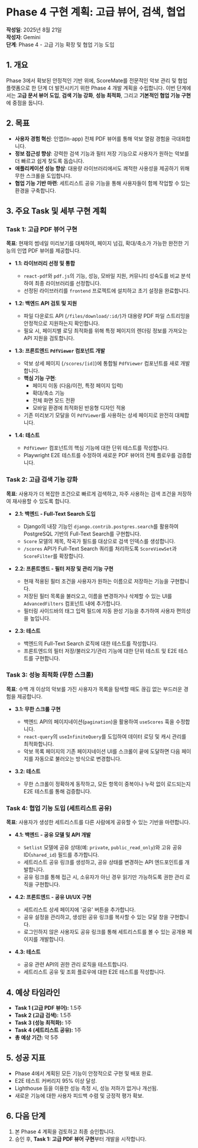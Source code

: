 # Phase 4 구현 계획: 고급 뷰어, 검색, 협업

**작성일**: 2025년 8월 21일  
**작성자**: Gemini  
**단계**: Phase 4 - 고급 기능 확장 및 협업 기능 도입

## 1. 개요

Phase 3에서 확보된 안정적인 기반 위에, ScoreMate를 전문적인 악보 관리 및 협업 플랫폼으로 한 단계 더 발전시키기 위한 Phase 4 개발 계획을 수립합니다. 이번 단계에서는 **고급 문서 뷰어 도입**, **검색 기능 강화**, **성능 최적화**, 그리고 **기본적인 협업 기능 구현**에 중점을 둡니다.

## 2. 목표

*   **사용자 경험 혁신**: 인앱(In-app) 전체 PDF 뷰어를 통해 악보 열람 경험을 극대화합니다.
*   **정보 접근성 향상**: 강력한 검색 기능과 필터 저장 기능으로 사용자가 원하는 악보를 더 빠르고 쉽게 찾도록 돕습니다.
*   **애플리케이션 성능 향상**: 대용량 라이브러리에서도 쾌적한 사용성을 제공하기 위해 무한 스크롤을 도입합니다.
*   **협업 기능 기반 마련**: 세트리스트 공유 기능을 통해 사용자들이 함께 작업할 수 있는 환경을 구축합니다.

## 3. 주요 Task 및 세부 구현 계획

### **Task 1: 고급 PDF 뷰어 구현**

**목표**: 현재의 썸네일 미리보기를 대체하여, 페이지 넘김, 확대/축소가 가능한 완전한 기능의 인앱 PDF 뷰어를 제공합니다.

*   **1.1: 라이브러리 선정 및 통합**
    *   `react-pdf`와 `pdf.js`의 기능, 성능, 모바일 지원, 커뮤니티 성숙도를 비교 분석하여 최종 라이브러리를 선정합니다.
    *   선정된 라이브러리를 `frontend` 프로젝트에 설치하고 초기 설정을 완료합니다.

*   **1.2: 백엔드 API 검토 및 지원**
    *   파일 다운로드 API (`/files/download/:id/`)가 대용량 PDF 파일 스트리밍을 안정적으로 지원하는지 확인합니다.
    *   필요 시, 페이지별 로딩 최적화를 위해 특정 페이지의 렌더링 정보를 가져오는 API 지원을 검토합니다.

*   **1.3: 프론트엔드 `PdfViewer` 컴포넌트 개발**
    *   악보 상세 페이지 (`/scores/[id]`)에 통합될 `PdfViewer` 컴포넌트를 새로 개발합니다.
    *   **핵심 기능 구현**:
        *   페이지 이동 (다음/이전, 특정 페이지 입력)
        *   확대/축소 기능
        *   전체 화면 모드 전환
        *   모바일 환경에 최적화된 반응형 디자인 적용
    *   기존 미리보기 모달을 이 `PdfViewer`를 사용하는 상세 페이지로 완전히 대체합니다.

*   **1.4: 테스트**
    *   `PdfViewer` 컴포넌트의 핵심 기능에 대한 단위 테스트를 작성합니다.
    *   Playwright E2E 테스트를 수정하여 새로운 PDF 뷰어의 전체 플로우를 검증합니다.

### **Task 2: 고급 검색 기능 강화**

**목표**: 사용자가 더 복잡한 조건으로 빠르게 검색하고, 자주 사용하는 검색 조건을 저장하여 재사용할 수 있도록 합니다.

*   **2.1: 백엔드 - Full-Text Search 도입**
    *   Django의 내장 기능인 `django.contrib.postgres.search`를 활용하여 PostgreSQL 기반의 Full-Text Search를 구현합니다.
    *   `Score` 모델의 제목, 작곡가 필드를 대상으로 검색 인덱스를 생성합니다.
    *   `/scores` API가 Full-Text Search 쿼리를 처리하도록 `ScoreViewSet`과 `ScoreFilter`를 확장합니다.

*   **2.2: 프론트엔드 - 필터 저장 및 관리 기능 구현**
    *   현재 적용된 필터 조건을 사용자가 원하는 이름으로 저장하는 기능을 구현합니다.
    *   저장된 필터 목록을 불러오고, 이름을 변경하거나 삭제할 수 있는 UI를 `AdvancedFilters` 컴포넌트 내에 추가합니다.
    *   필터링 사이드바의 태그 입력 필드에 자동 완성 기능을 추가하여 사용자 편의성을 높입니다.

*   **2.3: 테스트**
    *   백엔드의 Full-Text Search 로직에 대한 테스트를 작성합니다.
    *   프론트엔드의 필터 저장/불러오기/관리 기능에 대한 단위 테스트 및 E2E 테스트를 구현합니다.

### **Task 3: 성능 최적화 (무한 스크롤)**

**목표**: 수백 개 이상의 악보를 가진 사용자가 목록을 탐색할 때도 끊김 없는 부드러운 경험을 제공합니다.

*   **3.1: 무한 스크롤 구현**
    *   백엔드 API의 페이지네이션(`pagination`)을 활용하여 `useScores` 훅을 수정합니다.
    *   `react-query`의 `useInfiniteQuery`를 도입하여 데이터 로딩 및 캐시 관리를 최적화합니다.
    *   악보 목록 페이지의 기존 페이지네이션 UI를 스크롤이 끝에 도달하면 다음 페이지를 자동으로 불러오는 방식으로 변경합니다.

*   **3.2: 테스트**
    *   무한 스크롤이 정확하게 동작하고, 모든 항목이 중복이나 누락 없이 로드되는지 E2E 테스트를 통해 검증합니다.

### **Task 4: 협업 기능 도입 (세트리스트 공유)**

**목표**: 사용자가 생성한 세트리스트를 다른 사람에게 공유할 수 있는 기반을 마련합니다.

*   **4.1: 백엔드 - 공유 모델 및 API 개발**
    *   `Setlist` 모델에 공유 상태(예: `private`, `public_read_only`)와 고유 공유 ID(`shared_id`) 필드를 추가합니다.
    *   세트리스트 공유 링크를 생성하고, 공유 상태를 변경하는 API 엔드포인트를 개발합니다.
    *   공유 링크를 통해 접근 시, 소유자가 아닌 경우 읽기만 가능하도록 권한 관리 로직을 구현합니다.

*   **4.2: 프론트엔드 - 공유 UI/UX 구현**
    *   세트리스트 상세 페이지에 '공유' 버튼을 추가합니다.
    *   공유 설정을 관리하고, 생성된 공유 링크를 복사할 수 있는 모달 창을 구현합니다.
    *   로그인하지 않은 사용자도 공유 링크를 통해 세트리스트를 볼 수 있는 공개용 페이지를 개발합니다.

*   **4.3: 테스트**
    *   공유 관련 API의 권한 관리 로직을 테스트합니다.
    *   세트리스트 공유 및 조회 플로우에 대한 E2E 테스트를 작성합니다.

## 4. 예상 타임라인

*   **Task 1 (고급 PDF 뷰어):** 1.5주
*   **Task 2 (고급 검색):** 1.5주
*   **Task 3 (성능 최적화):** 1주
*   **Task 4 (세트리스트 공유):** 1주
*   **총 예상 기간:** 약 5주

## 5. 성공 지표

*   Phase 4에서 계획된 모든 기능이 안정적으로 구현 및 배포 완료.
*   E2E 테스트 커버리지 95% 이상 달성.
*   Lighthouse 등을 이용한 성능 측정 시, 성능 저하가 없거나 개선됨.
*   새로운 기능에 대한 사용자 피드백 수렴 및 긍정적 평가 확보.

## 6. 다음 단계

1.  본 Phase 4 계획을 검토하고 최종 승인합니다.
2.  승인 후, **Task 1: 고급 PDF 뷰어 구현**부터 개발을 시작합니다.

